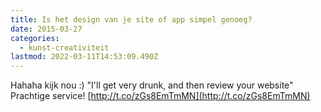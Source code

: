 ```yaml
---
title: Is het design van je site of app simpel genoeg?
date: 2015-03-27
categories:
  - kunst-creativiteit
lastmod: 2022-03-11T14:53:09.490Z
---
```


Hahaha kijk nou :) "I'll get very drunk, and then review your website" Prachtige service! [http://t.co/zGs8EmTmMN](http://t.co/zGs8EmTmMN)
